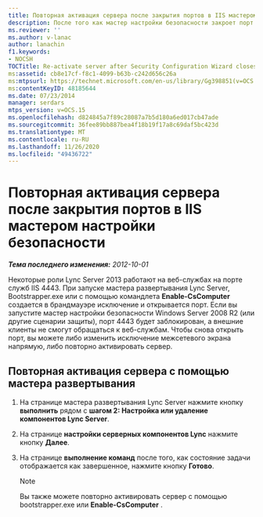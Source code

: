 ```yaml
---
title: Повторная активация сервера после закрытия портов в IIS мастером настройки безопасности
description: После того как мастер настройки безопасности закроет порт в службах IIS, повторно активируйте сервер.
ms.reviewer: ''
ms.author: v-lanac
author: lanachin
f1.keywords:
- NOCSH
TOCTitle: Re-activate server after Security Configuration Wizard closes ports in IIS
ms:assetid: cb8e17cf-f8c1-4099-b63b-c242d656c26a
ms:mtpsurl: https://technet.microsoft.com/en-us/library/Gg398851(v=OCS.15)
ms:contentKeyID: 48185644
ms.date: 07/23/2014
manager: serdars
mtps_version: v=OCS.15
ms.openlocfilehash: d824845a7f89c28087a7b5d180a6ed017cb47ade
ms.sourcegitcommit: 36fee89bb887bea4f18b19f17a8c69daf5bc423d
ms.translationtype: MT
ms.contentlocale: ru-RU
ms.lasthandoff: 11/26/2020
ms.locfileid: "49436722"
---
```

# <a name="re-activate-server-after-security-configuration-wizard-closes-ports-in-iis"></a>Повторная активация сервера после закрытия портов в IIS мастером настройки безопасности

<div data-xmlns="http://www.w3.org/1999/xhtml">

<div class="topic" data-xmlns="http://www.w3.org/1999/xhtml" data-msxsl="urn:schemas-microsoft-com:xslt" data-cs="https://msdn.microsoft.com/">

<div data-asp="https://msdn2.microsoft.com/asp">



</div>

<div id="mainSection">

<div id="mainBody">

<span> </span>

_**Тема последнего изменения:** 2012-10-01_

Некоторые роли Lync Server 2013 работают на веб-службах на порте служб IIS 4443. При запуске мастера развертывания Lync Server, Bootstrapper.exe или с помощью командлета **Enable-CsComputer** создается в брандмауэре исключение и открывается порт. Если вы запустите мастер настройки безопасности Windows Server 2008 R2 (или другие сценарии защиты), порт 4443 будет заблокирован, а внешние клиенты не смогут обращаться к веб-службам. Чтобы снова открыть порт, вы можете либо изменить исключение межсетевого экрана напрямую, либо повторно активировать сервер.

<div>

## <a name="to-re-activate-the-server-by-using-the-deployment-wizard"></a>Повторная активация сервера с помощью мастера развертывания

1.  На странице мастера развертывания Lync Server нажмите кнопку **выполнить** рядом с **шагом 2: Настройка или удаление компонентов Lync Server**.

2.  На странице **настройки серверных компонентов Lync** нажмите кнопку **Далее**.

3.  На странице **выполнение команд** после того, как состояние задачи отображается как завершенное, нажмите кнопку **Готово**.
    
    <div>
    

    > [!NOTE]
    > Вы также можете повторно активировать сервер с помощью bootstrapper.exe или <STRONG>Enable-CsComputer</STRONG> .

    
    </div>

</div>

</div>

<span> </span>

</div>

</div>

</div>

